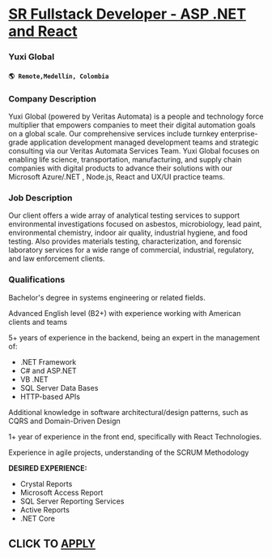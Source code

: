 # [SR Fullstack Developer - ASP .NET and React](https://www.remotewlb.com/apply/sr-fullstack-developer-asp-net-and-react)  
### Yuxi Global  
#### `🌎 Remote,Medellín, Colombia`  

### **Company Description**

Yuxi Global (powered by Veritas Automata) is a people and technology force multiplier that empowers companies to meet their digital automation goals on a global scale. Our comprehensive services include turnkey enterprise-grade application development managed development teams and strategic consulting via our Veritas Automata Services Team. Yuxi Global focuses on enabling life science, transportation, manufacturing, and supply chain companies with digital products to advance their solutions with our Microsoft Azure/.NET , Node.js, React and UX/UI practice teams.

###  **Job Description**

Our client offers a wide array of analytical testing services to support environmental investigations focused on asbestos, microbiology, lead paint, environmental chemistry, indoor air quality, industrial hygiene, and food testing. Also provides materials testing, characterization, and forensic laboratory services for a wide range of commercial, industrial, regulatory, and law enforcement clients.

###  **Qualifications**

Bachelor's degree in systems engineering or related fields.

Advanced English level (B2+) with experience working with American clients and teams

5+ years of experience in the backend, being an expert in the management of:

  * .NET Framework 
  * C# and ASP.NET 
  * VB .NET 
  * SQL Server Data Bases
  * HTTP-based APIs 

  
Additional knowledge in software architectural/design patterns, such as CQRS and Domain-Driven Design

1+ year of experience in the front end, specifically with React Technologies.

Experience in agile projects, understanding of the SCRUM Methodology

 **DESIRED EXPERIENCE:**

  * Crystal Reports
  * Microsoft Access Report
  * SQL Server Reporting Services
  * Active Reports
  * .NET Core

  
## CLICK TO [APPLY](https://www.remotewlb.com/apply/sr-fullstack-developer-asp-net-and-react)


